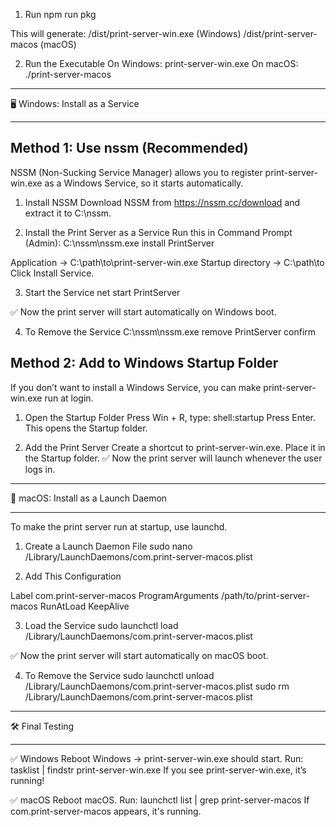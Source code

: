 

1. Run
npm run pkg

This will generate:
/dist/print-server-win.exe (Windows)
/dist/print-server-macos (macOS)

2. Run the Executable
On Windows: print-server-win.exe
On macOS: ./print-server-macos

**********************************
🖥️ Windows: Install as a Service
**********************************

Method 1: Use nssm (Recommended)
--------------------------------

NSSM (Non-Sucking Service Manager) allows you to register print-server-win.exe as a Windows Service, so it starts automatically.

1. Install NSSM
Download NSSM from https://nssm.cc/download and extract it to C:\nssm.

2. Install the Print Server as a Service
Run this in Command Prompt (Admin): C:\nssm\nssm.exe install PrintServer

Application → C:\path\to\print-server-win.exe
Startup directory → C:\path\to\
Click Install Service.

3. Start the Service
net start PrintServer

✅ Now the print server will start automatically on Windows boot.

4. To Remove the Service
C:\nssm\nssm.exe remove PrintServer confirm

Method 2: Add to Windows Startup Folder
---------------------------------------

If you don’t want to install a Windows Service, you can make print-server-win.exe run at login.

1. Open the Startup Folder
Press Win + R, type: shell:startup
Press Enter. This opens the Startup folder.

2. Add the Print Server
Create a shortcut to print-server-win.exe.
Place it in the Startup folder.
✅ Now the print server will launch whenever the user logs in.

**************************************
🍏 macOS: Install as a Launch Daemon
**************************************

To make the print server run at startup, use launchd.

1. Create a Launch Daemon File
sudo nano /Library/LaunchDaemons/com.print-server-macos.plist

2. Add This Configuration
<?xml version="1.0" encoding="UTF-8"?>
<!DOCTYPE plist PUBLIC "-//Apple//DTD PLIST 1.0//EN" "http://www.apple.com/DTDs/PropertyList-1.0.dtd">
<plist version="1.0">
    <dict>
        <key>Label</key>
        <string>com.print-server-macos</string>
        <key>ProgramArguments</key>
        <array>
            <string>/path/to/print-server-macos</string>
        </array>
        <key>RunAtLoad</key>
        <true/>
        <key>KeepAlive</key>
        <true/>
    </dict>
</plist>

3. Load the Service
sudo launchctl load /Library/LaunchDaemons/com.print-server-macos.plist

✅ Now the print server will start automatically on macOS boot.

4. To Remove the Service
sudo launchctl unload /Library/LaunchDaemons/com.print-server-macos.plist
sudo rm /Library/LaunchDaemons/com.print-server-macos.plist

*****************
🛠️ Final Testing
*****************

✅ Windows
Reboot Windows → print-server-win.exe should start.
Run: tasklist | findstr print-server-win.exe
If you see print-server-win.exe, it’s running!

✅ macOS
Reboot macOS.
Run: launchctl list | grep print-server-macos
If com.print-server-macos appears, it's running.
